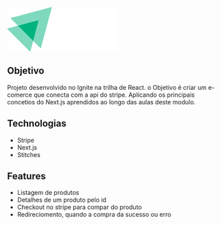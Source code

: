 <img src="./public/logo.svg" />

## Objetivo

Projeto desenvolvido no Ignite na trilha de React. o Objetivo é criar um e-comerce que conecta com a api do stripe. Aplicando os principais concetios do Next.js aprendidos ao longo das aulas deste modulo.

## Technologias

- Stripe
- Next.js
- Stitches

## Features

- Listagem de produtos
- Detalhes de um produto pelo id
- Checkout no stripe para compar do produto
- Redireciomento, quando a compra da sucesso ou erro

